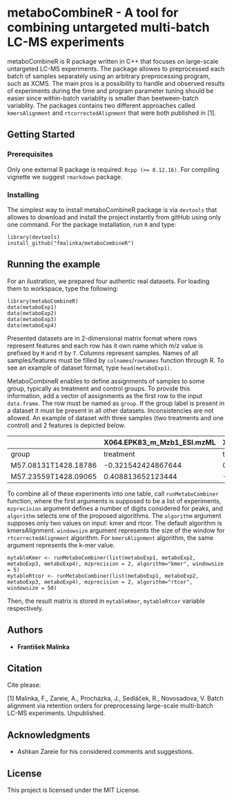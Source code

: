 # metaboCombineR - A tool for combining untargeted multi-batch LC-MS experiments

metaboCombineR is R package written in C++ that focuses on large-scale untargeted LC-MS experiments. The package allowes to preprocessed each batch of samples separately using an arbitrary preprocessing program, such as XCMS. The main pros is a possibility to handle and observed results of experiments during the time and program parameter tuning should be easier since within-batch variablity is smaller than beetween-batch variablity. The packages contains two different approaches called `kmersAlignment` and `rtcorrectedAlignment` that were both published in [1].

## Getting Started

### Prerequisites
Only one external R package is required: `Rcpp (>= 0.12.16)`. For compiling vignette we suggest `rmarkdown` package.
### Installing
The simplest way to install metaboCombineR package is via `devtools` that allowes to download and install the project instantly from gitHub using only one command. For the package installation, run `R` and type:
```
library(devtools)
install_github("fmalinka/metaboCombineR")
```

## Running the example
For an ilustration, we prepared four authentic real datasets. For loading them to workspace, type the following:
```
library(metaboCombineR)
data(metaboExp1)
data(metaboExp2)
data(metaboExp3)
data(metaboExp4)
```
Presented datasets are in 2-dimensional matrix format where rows represent features and each row has it own name which m/z value is prefixed by `M` and rt by `T`. Columns represent samples. Names of all samples/features must be filled by `colnames`/`rownames` function through R. To see an example of dataset format, type `head(metaboExp1)`.

MetaboCombineR enables to define assignments of samples to some group, typically as treatment and control groups. To provide this information, add a vector of assignments as the first row to the input `data.frame`. The row must be named as `group`. If the group label is present in a dataset it must be present in all other datasets. Inconsistencies are not allowed. An example of dataset with three samples (two treatments and one control) and 2 features is depicted below.


| | X064.EPK83_m_Mzb1_ESI.mzML | X064.EPK88_m_Mzb1_ESI.mzML | X064.EPK94_m_Mzb1_ESI.mzML |
|---|---|---|---|
| group | treatment | treatment | control |
| M57.08131T1428.18786 | -0.321542424867644 | 0.286250559905367 | 1.17078411764221 |
| M57.23559T1428.09065 | 0.408813652123444 | -1.0100177456997 | -0.153473421445439 |


To combine all of these experiments into one table, call `runMetaboCombiner` function, where the first arguments is supposed to be a list of experiments, `mzprecision` argument defines a number of digits considered for peaks, and `algorithm` selects one of the proposed algorithms. The `algorithm` argument supposes only two values on input: kmer and rtcor. The default algorithm is kmersAlignment. `windowsize` argument represents the size of the window for `rtcorrectedAlignment` algorithm. For `kmersAlignment` algorithm, the same argument represents the k-mer value.
```
mytableKmer <- runMetaboCombiner(list(metaboExp1, metaboExp2, metaboExp3, metaboExp4), mzprecision = 2, algorithm="kmer", windowsize = 5)
mytableRtcor <- runMetaboCombiner(list(metaboExp1, metaboExp2, metaboExp3, metaboExp4), mzprecision = 2, algorithm="rtcor", windowsize = 50)
```
Then, the result matrix is stored in `mytableKmer`, `mytableRtcor` variable respectively.

## Authors

* **František Malinka**

## Citation
Cite please:


[1] Malinka, F., Zareie, A., Procházka, J., Sedláček, R., Novosadova, V. Batch alignment via retention orders for preprocessing large-scale multi-batch LC-MS experiments. Unpublished.

## Acknowledgments

* Ashkan Zareie for his considered comments and suggestions.

## License

This project is licensed under the MIT License.

